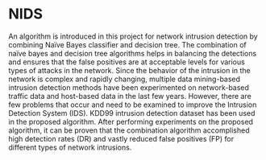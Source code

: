 # NIDS

  An algorithm is introduced in this project for network intrusion detection by combining Naïve Bayes classifier and decision tree. The combination of naïve bayes and decision tree algorithms helps in balancing the detections and ensures that the false positives are at acceptable levels for various types of attacks in the network. Since the behavior of the intrusion in the network is complex and rapidly changing, multiple data mining-based intrusion detection methods have been experimented on network-based traffic data and host-based data in the last few years. However, there are few problems that occur and need to be examined to improve the Intrusion Detection System (IDS). KDD99 intrusion detection dataset has been used in the proposed algorithm. After performing experiments on the proposed algorithm, it can be proven that the combination algorithm accomplished high detection rates (DR) and vastly reduced false positives (FP) for different types of network intrusions.
